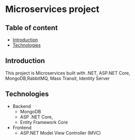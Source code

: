 # Microservices project

## Table of content

- [Introduction](#introduction)
- [Technologies](#technologies)

## Introduction
This project is Microservices built with .NET, ASP.NET Core, MongoDB,RabbitMQ, Mass Transit, Identity Server

## Technologies
- Backend
    + MongoDB
    + ASP .NET Core, 
    + Entity Framework Core
- Frontend
    - ASP.NET Model View Controller (MVC)